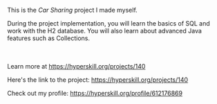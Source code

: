 This is the *Car Sharing* project I made myself.


<p>During the project implementation, you will learn the basics of SQL and work with the H2 database. You will also learn about advanced Java features such as Collections.</p><br/><br/>Learn more at <a href="https://hyperskill.org/projects/140?utm_source=ide&utm_medium=ide&utm_campaign=ide&utm_content=project-card">https://hyperskill.org/projects/140</a>

Here's the link to the project: https://hyperskill.org/projects/140

Check out my profile: https://hyperskill.org/profile/612176869